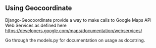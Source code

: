 Using Geocoordinate
--------------------
Django-Geocoordinate provide a way to make calls to Google Maps API Web Services
as defined here https://developers.google.com/maps/documentation/webservices/

Go through the models.py for documentation on usage as docstring.




 
      

